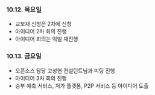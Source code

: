 ### 10.12. 목요일
- 교보재 신청은 2차에 신청
- 아이디어 2차 회의 진행
- 아이디어 회의는 익일 재진행

### 10.13. 금요일
- 오픈소스 담당 고성현 컨설턴트님과 미팅 진행
- 아이디어 3차 회의 진행
- 승부 예측 서비스, 저가 플랫폼, P2P 서비스 등 아이디어 도출
